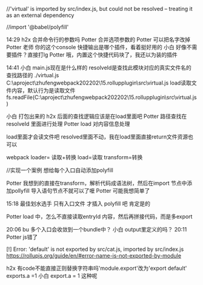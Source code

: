 //'virtual' is imported by src/index.js, but could not be resolved – treating it as an external dependency



//import '@babel/polyfill'


14:29
h2x
合并命令行的参数吗 
Potter
合并选项参数的 
Potter
可以把名字改掉 
Potter
老师 你的这个console 快捷输出是哪个插件，看着挺好用的 
小白
好像不需要插件？直接打lg 
Potter
哦，内置这个快捷代码块了，我还以为装的插件 

14:41
小白
main.js现在是什么样的 
resolveId是查找此模块对应的真实文件名的 查找路径的
./virtual.js
C:\aproject\zhufengwebpack202202\15.rollupplugin\src\virtual.js
load读取文件内容，默认行为是读取文件
fs.readFile(C:\aproject\zhufengwebpack202202\15.rollupplugin\src\virtual.js)

小白
打包出来的 
h2x
后面的查找逻辑应该是在load里面吧 
Potter
路径查找在resolveId 里面进行处理 
Potter
load 对内容信息处理 


load里面才会读文件吧 
resolved里面不动，我在load里面直接return文件资源也可以 


webpack loader= 读取+转换
load=读取
transform=转换


//实现一个案例
想给每个入口自动添加polyfill


Potter
我想到的直接在transform，解析代码成语法树，然后在import 节点中添加pollyfill 导入语句节点不就可以了嚒 
Potter
可能我想简单了 

15:18
最佳划水选手
只有入口文件  才插入 polyfill 吧 
肯定是的

Potter
load  中，怎么不直接读取entryId 内容，然后再拼接代码，而是多export  

20:06
bu
多个入口会收敛到一个bundle中？ 
小白
output里定义的吗？ 
20:11
Potter
js错了 

[!] Error: 'default' is not exported by src/cat.js, imported by src/index.js
https://rollupjs.org/guide/en/#error-name-is-not-exported-by-module


h2x
有code不能直接正则替换字符串吗'module.export'改为'export default' 
exports.a =1
小白
export.a = 1 这种呢 
